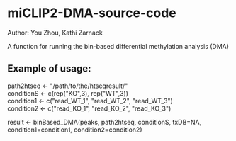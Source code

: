 # miCLIP2-DMA-source-code
Author: You Zhou, Kathi Zarnack    
    
A function for running the bin-based differential methylation analysis (DMA)     

## Example of usage:

path2htseq <- "/path/to/the/htseqresult/"    
conditionS <- c(rep("KO",3), rep("WT",3))    
condition1 <- c("read_WT_1", "read_WT_2", "read_WT_3")    
condition2 <- c("read_KO_1", "read_KO_2", "read_KO_3")    

result <- binBased_DMA(peaks, path2htseq, conditionS, txDB=NA, condition1=condition1,
                  condition2=condition2)
